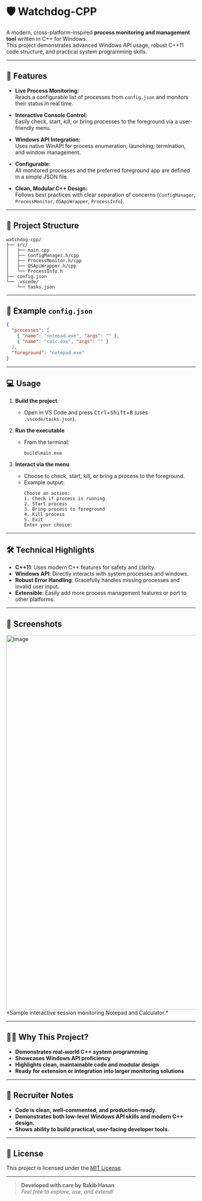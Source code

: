# 🛡️ Watchdog-CPP

A modern, cross-platform-inspired **process monitoring and management tool** written in C++ for Windows.  
This project demonstrates advanced Windows API usage, robust C++11 code structure, and practical system programming skills.

---

## 🚀 Features

- **Live Process Monitoring:**  
  Reads a configurable list of processes from `config.json` and monitors their status in real time.

- **Interactive Console Control:**  
  Easily check, start, kill, or bring processes to the foreground via a user-friendly menu.

- **Windows API Integration:**  
  Uses native WinAPI for process enumeration, launching, termination, and window management.

- **Configurable:**  
  All monitored processes and the preferred foreground app are defined in a simple JSON file.

- **Clean, Modular C++ Design:**  
  Follows best practices with clear separation of concerns (`ConfigManager`, `ProcessMonitor`, `OSApiWrapper`, `ProcessInfo`).

---

## 📂 Project Structure

```
watchdog-cpp/
├── src/
│   ├── main.cpp
│   ├── ConfigManager.h/cpp
│   ├── ProcessMonitor.h/cpp
│   ├── OSApiWrapper.h/cpp
│   └── ProcessInfo.h
├── config.json
└── .vscode/
    └── tasks.json
```

---

## 📝 Example `config.json`

```json
{
  "processes": [
    { "name": "notepad.exe", "args": "" },
    { "name": "calc.exe", "args": "" }
  ],
  "foreground": "notepad.exe"
}
```

---

## 💻 Usage

1. **Build the project**  
   - Open in VS Code and press <kbd>Ctrl</kbd>+<kbd>Shift</kbd>+<kbd>B</kbd> (uses `.vscode/tasks.json`).

2. **Run the executable**  
   - From the terminal:  
     ```
     build\main.exe
     ```

3. **Interact via the menu**  
   - Choose to check, start, kill, or bring a process to the foreground.
   - Example output:
     ```
     Choose an action:
     1. Check if process is running
     2. Start process
     3. Bring process to foreground
     4. Kill process
     5. Exit
     Enter your choice:
     ```

---

## 🛠️ Technical Highlights

- **C++11**: Uses modern C++ features for safety and clarity.
- **Windows API**: Directly interacts with system processes and windows.
- **Robust Error Handling**: Gracefully handles missing processes and invalid user input.
- **Extensible**: Easily add more process management features or port to other platforms.

---

## 📸 Screenshots

<img width="1169" height="996" alt="Image" src="https://github.com/user-attachments/assets/7d154a47-43b5-46c2-843d-22ed1a1c6c7c" />
*Sample interactive session monitoring Notepad and Calculator.*

---

## 👨‍💻 Why This Project?

- **Demonstrates real-world C++ system programming**
- **Showcases Windows API proficiency**
- **Highlights clean, maintainable code and modular design**
- **Ready for extension or integration into larger monitoring solutions**

---

## 📢 Recruiter Notes

- **Code is clean, well-commented, and production-ready.**
- **Demonstrates both low-level Windows API skills and modern C++ design.**
- **Shows ability to build practical, user-facing developer tools.**

---

## 📄 License

This project is licensed under the [MIT License](LICENSE).

---

> **Developed with care by Rakib Hasan**  
> _Feel free to explore, use, and extend!_

